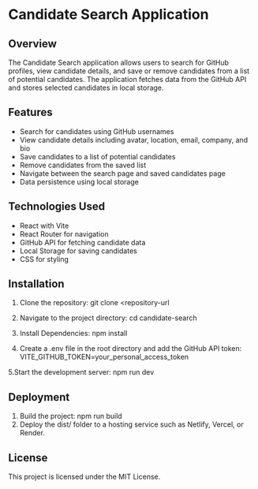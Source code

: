 # Candidate Search Application

## Overview

The Candidate Search application allows users to search for GitHub profiles, view candidate details, and save or remove candidates from a list of potential candidates. The application fetches data from the GitHub API and stores selected candidates in local storage.

## Features

- Search for candidates using GitHub usernames
- View candidate details including avatar, location, email, company, and bio
- Save candidates to a list of potential candidates
- Remove candidates from the saved list
- Navigate between the search page and saved candidates page
- Data persistence using local storage

## Technologies Used

- React with Vite
- React Router for navigation
- GitHub API for fetching candidate data
- Local Storage for saving candidates
- CSS for styling

## Installation

1. Clone the repository:
   git clone <repository-url

2. Navigate to the project directory:
   cd candidate-search

3. Install Dependencies:
   npm install

4. Create a .env file in the root directory and add the GitHub API token:
   VITE_GITHUB_TOKEN=your_personal_access_token

5.Start the development server:
  npm run dev

## Deployment

1. Build the project:
   npm run build
2. Deploy the dist/ folder to a hosting service such as Netlify, Vercel, or Render.

## License

This project is licensed under the MIT License.
